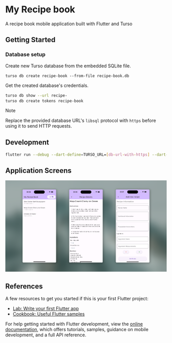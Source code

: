 # My Recipe book

A recipe book mobile application built with Flutter and Turso

## Getting Started

### Database setup

Create new Turso database from the embedded SQLite file.

```
turso db create recipe-book --from-file recipe-book.db
```

Get the created database's credentials.

```bash
turso db show --url recipe-
turso db create tokens recipe-book
```

> [!NOTE]
> Replace the provided database URL's `libsql` protocol with `https` before using it to send HTTP requests.

## Development

```bash
flutter run --debug --dart-define=TURSO_URL=[db-url-with-https] --dart-define=TURSO_AUTH_TOKEN=[issued-auth-token]
```

## Application Screens

![Recipe book application presentation](assets/app-screens.png)

## References

A few resources to get you started if this is your first Flutter project:

- [Lab: Write your first Flutter app](https://docs.flutter.dev/get-started/codelab)
- [Cookbook: Useful Flutter samples](https://docs.flutter.dev/cookbook)

For help getting started with Flutter development, view the
[online documentation](https://docs.flutter.dev/), which offers tutorials,
samples, guidance on mobile development, and a full API reference.